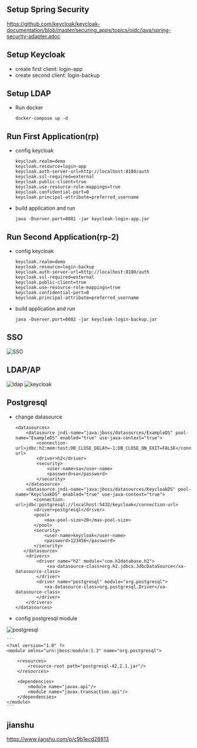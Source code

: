 ## Setup Spring Security
https://github.com/keycloak/keycloak-documentation/blob/master/securing_apps/topics/oidc/java/spring-security-adapter.adoc

## Setup Keycloak
- create first client: login-app
- create second client: login-backup

## Setup LDAP

- Run docker
    ```
    docker-compose up -d
    ```

## Run First Application(rp)

- config keycloak

    ```
    keycloak.realm=demo
    keycloak.resource=login-app
    keycloak.auth-server-url=http://localhost:8180/auth
    keycloak.ssl-required=external
    keycloak.public-client=true
    keycloak.use-resource-role-mappings=true
    keycloak.confidential-port=0
    keycloak.principal-attribute=preferred_username
    ```

- build application and run
    ```
    java -Dserver.port=8081 -jar keycloak-login-app.jar
    ```
    
## Run Second Application(rp-2)

- config keycloak

    ```
    keycloak.realm=demo
    keycloak.resource=login-backup
    keycloak.auth-server-url=http://localhost:8180/auth
    keycloak.ssl-required=external
    keycloak.public-client=true
    keycloak.use-resource-role-mappings=true
    keycloak.confidential-port=0
    keycloak.principal-attribute=preferred_username
    ```

- build application and run
    ```
    java -Dserver.port=8082 -jar keycloak-login-backup.jar
    ```

## SSO
![SSO](SSO.jpg)       
        
## LDAP/AP
![ldap](ldap.png)
![keycloak](keycloak-ldap.png)

## Postgresql
- change datasource

    ```
    <datasources>
        <datasource jndi-name="java:jboss/datasources/ExampleDS" pool-name="ExampleDS" enabled="true" use-java-context="true">
            <connection-url>jdbc:h2:mem:test;DB_CLOSE_DELAY=-1;DB_CLOSE_ON_EXIT=FALSE</connection-url>
            <driver>h2</driver>
            <security>
                <user-name>sa</user-name>
                <password>sa</password>
            </security>
        </datasource>
        <datasource jndi-name="java:jboss/datasources/KeycloakDS" pool-name="KeycloakDS" enabled="true" use-java-context="true">
           <connection-url>jdbc:postgresql://localhost:5432/keycloak</connection-url>
           <driver>postgresql</driver>
           <pool>
               <max-pool-size>20</max-pool-size>
           </pool>
           <security>
               <user-name>keycloak</user-name>
               <password>123456</password>
           </security>
       </datasource>
        <drivers>
            <driver name="h2" module="com.h2database.h2">
                <xa-datasource-class>org.h2.jdbcx.JdbcDataSource</xa-datasource-class>
            </driver>
            <driver name="postgresql" module="org.postgresql">
               <xa-datasource-class>org.postgresql.Driver</xa-datasource-class>
            </driver>
        </drivers>
    </datasources>
    ``` 
- config postgresql module

![postgresql](postgresql-module.png)

    ```
    <?xml version="1.0" ?>
    <module xmlns="urn:jboss:module:1.3" name="org.postgresql">

        <resources>
            <resource-root path="postgresql-42.2.1.jar"/>
        </resources>

        <dependencies>
            <module name="javax.api"/>
            <module name="javax.transaction.api"/>
        </dependencies>
    </module>
    ```


## jianshu
https://www.jianshu.com/p/c9b1ecd28813
